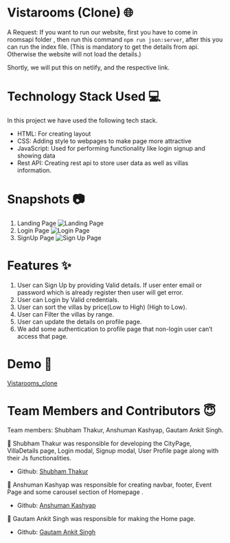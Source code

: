 # Vistarooms (Clone) 🌐

A Request: If you want to run our website, first you have to come in roomsapi folder , then run this command `npm run json:server`, after this you can run the index file. (This is mandatory to get the details from api. Otherwise the website will not load the details.)

Shortly, we will put this on netlify, and the respective link.

# Technology Stack Used 💻

In this project we have used the following tech stack.

- HTML: For creating layout
- CSS: Adding style to webpages to make page more attractive
- JavaScript: Used for performing functionality like login signup and showing data
- Rest API: Creating rest api to store user data as well as villas information.

# Snapshots 📷

1. Landing Page
   ![Landing Page](C:\Users\DELL\Desktop\VistaRoomsClone\ReadmeImages\landingPage.gif)
2. Login Page
   ![Login Page](C:\Users\DELL\Desktop\VistaRoomsClone\ReadmeImages\Login.png)
3. SignUp Page
   ![Sign Up Page](C:\Users\DELL\Desktop\VistaRoomsClone\ReadmeImages\signuppage.gif)

# Features ✨

1. User can Sign Up by providing Valid details. If user enter email or password which is already register then user will get error.
2. User can Login by Valid credentials.
3. User can sort the villas by price(Low to High) (High to Low).
4. User can Filter the villas by range.
5. User can update the details on profile page.
6. We add some authentication to profile page that non-login user can’t access that page.

# Demo 🎥

[Vistarooms_clone](https://drive.google.com/file/d/17HNKYVQIqDkWk6Fdv-dWfhv-McpYYQ2b/view)

# Team Members and Contributors 😇

Team members: Shubham Thakur, Anshuman Kashyap, Gautam Ankit Singh.

👤 Shubham Thakur was responsible for developing the CityPage, VillaDetails page, Login modal, Signup modal, User Profile page along with their Js functionalities.

- Github: [Shubham Thakur](https://github.com/ShubhamThakur139)

👤 Anshuman Kashyap was responsible for creating navbar, footer, Event Page and some carousel section of Homepage .

- Github: [Anshuman Kashyap](https://github.com/Anshuman-K)

👤 Gautam Ankit Singh was responsible for making the Home page.

- Github: [Gautam Ankit Singh](https://github.com/GautamAnkitSingh)
